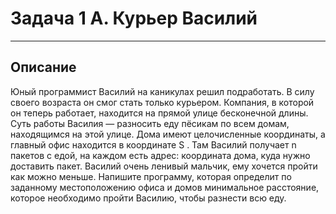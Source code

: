 
# Задача 1 A. Курьер Василий
---
##  Описание
<p>Юный программист Василий на каникулах решил подработать. В силу своего возраста он смог стать только курьером. Компания, в которой он теперь работает, находится на прямой улице бесконечной длины. Суть работы Василия — разносить еду пёсикам по всем домам, находящимся на этой улице.
Дома имеют целочисленные координаты, а главный офис находится в координате
S
. Там Василий получает n пакетов с едой, на каждом есть адрес: координата дома, куда нужно доставить пакет. Василий очень ленивый мальчик, ему хочется пройти как можно меньше. Напишите программу, которая определит по заданному местоположению офиса и домов минимальное расстояние, которое необходимо пройти Василию, чтобы разнести всю еду.</p>
